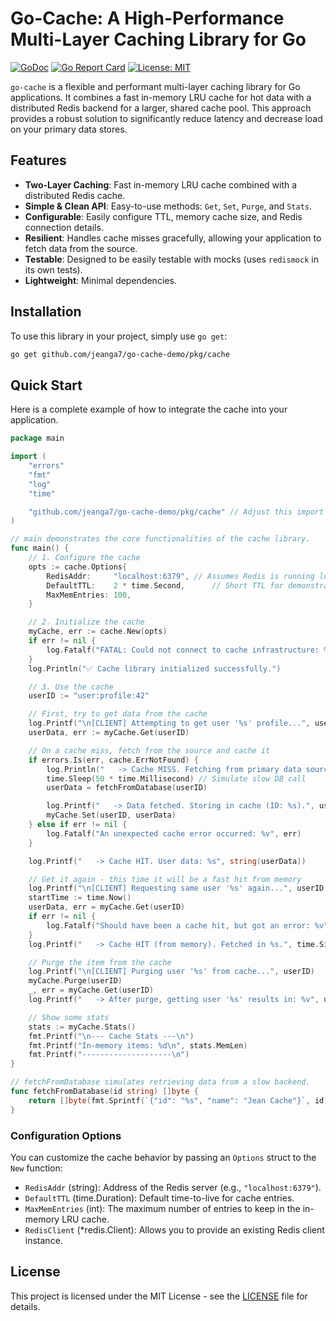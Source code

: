 # Go-Cache: A High-Performance Multi-Layer Caching Library for Go

[![GoDoc](https://pkg.go.dev/badge/github.com/Jeanga7/go-cache-demo/pkg/cache)](https://pkg.go.dev/github.com/Jeanga7/go-cache-demo/pkg/cache)
[![Go Report Card](https://goreportcard.com/badge/github.com/jeanga7/go-cache-demo)](https://goreportcard.com/report/github.com/jeanga7/go-cache-demo)
[![License: MIT](https://img.shields.io/badge/License-MIT-yellow.svg)](https://opensource.org/licenses/MIT)

`go-cache` is a flexible and performant multi-layer caching library for Go applications. It combines a fast in-memory LRU cache for hot data with a distributed Redis backend for a larger, shared cache pool. This approach provides a robust solution to significantly reduce latency and decrease load on your primary data stores.

## Features

-   **Two-Layer Caching**: Fast in-memory LRU cache combined with a distributed Redis cache.
-   **Simple & Clean API**: Easy-to-use methods: `Get`, `Set`, `Purge`, and `Stats`.
-   **Configurable**: Easily configure TTL, memory cache size, and Redis connection details.
-   **Resilient**: Handles cache misses gracefully, allowing your application to fetch data from the source.
-   **Testable**: Designed to be easily testable with mocks (uses `redismock` in its own tests).
-   **Lightweight**: Minimal dependencies.

## Installation

To use this library in your project, simply use `go get`:

```bash
go get github.com/jeanga7/go-cache-demo/pkg/cache
```

## Quick Start

Here is a complete example of how to integrate the cache into your application.

```go
package main

import (
	"errors"
	"fmt"
	"log"
	"time"

	"github.com/jeanga7/go-cache-demo/pkg/cache" // Adjust this import path to your project
)

// main demonstrates the core functionalities of the cache library.
func main() {
	// 1. Configure the cache
	opts := cache.Options{
		RedisAddr:     "localhost:6379", // Assumes Redis is running locally
		DefaultTTL:    2 * time.Second,      // Short TTL for demonstration
		MaxMemEntries: 100,
	}

	// 2. Initialize the cache
	myCache, err := cache.New(opts)
	if err != nil {
		log.Fatalf("FATAL: Could not connect to cache infrastructure: %v", err)
	}
	log.Println("✅ Cache library initialized successfully.")

	// 3. Use the cache
	userID := "user:profile:42"

	// First, try to get data from the cache
	log.Printf("\n[CLIENT] Attempting to get user '%s' profile...", userID)
	userData, err := myCache.Get(userID)

	// On a cache miss, fetch from the source and cache it
	if errors.Is(err, cache.ErrNotFound) {
		log.Println("   -> Cache MISS. Fetching from primary data source...")
		time.Sleep(50 * time.Millisecond) // Simulate slow DB call
		userData = fetchFromDatabase(userID)

		log.Printf("   -> Data fetched. Storing in cache (ID: %s).", userID)
		myCache.Set(userID, userData)
	} else if err != nil {
		log.Fatalf("An unexpected cache error occurred: %v", err)
	}

	log.Printf("   -> Cache HIT. User data: %s", string(userData))

	// Get it again - this time it will be a fast hit from memory
	log.Printf("\n[CLIENT] Requesting same user '%s' again...", userID)
	startTime := time.Now()
	userData, err = myCache.Get(userID)
	if err != nil {
		log.Fatalf("Should have been a cache hit, but got an error: %v", err)
	}
	log.Printf("   -> Cache HIT (from memory). Fetched in %s.", time.Since(startTime))

	// Purge the item from the cache
	log.Printf("\n[CLIENT] Purging user '%s' from cache...", userID)
	myCache.Purge(userID)
	_, err = myCache.Get(userID)
	log.Printf("   -> After purge, getting user '%s' results in: %v", userID, err)

	// Show some stats
	stats := myCache.Stats()
	fmt.Printf("\n--- Cache Stats ---\n")
	fmt.Printf("In-memory items: %d\n", stats.MemLen)
	fmt.Printf("--------------------\n")
}

// fetchFromDatabase simulates retrieving data from a slow backend.
func fetchFromDatabase(id string) []byte {
	return []byte(fmt.Sprintf(`{"id": "%s", "name": "Jean Cache"}`, id))
}
```

### Configuration Options

You can customize the cache behavior by passing an `Options` struct to the `New` function:

-   `RedisAddr` (string): Address of the Redis server (e.g., `"localhost:6379"`).
-   `DefaultTTL` (time.Duration): Default time-to-live for cache entries.
-   `MaxMemEntries` (int): The maximum number of entries to keep in the in-memory LRU cache.
-   `RedisClient` (*redis.Client): Allows you to provide an existing Redis client instance.

## License

This project is licensed under the MIT License - see the [LICENSE](LICENSE) file for details.
